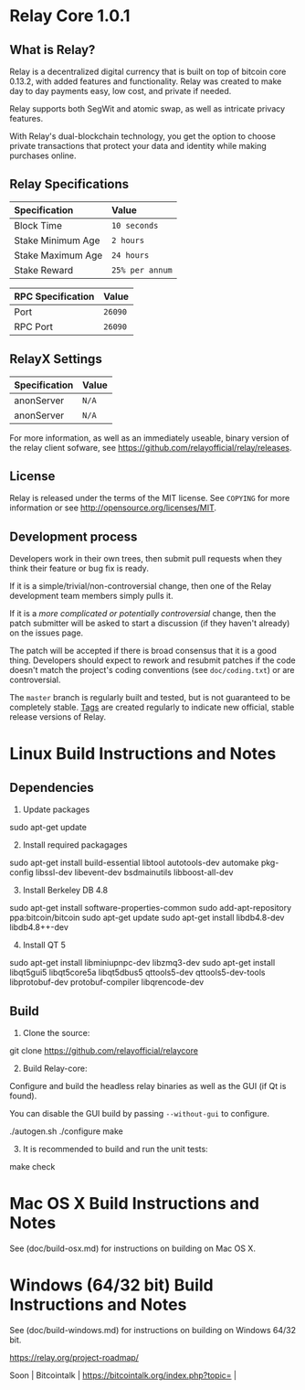 Relay Core 1.0.1
=============================

What is Relay?
-------------

Relay is a decentralized digital currency that is built on top of bitcoin core 0.13.2, with added features and functionality. Relay was created to make day to day payments easy, low cost, and private if needed.

Relay supports both SegWit and atomic swap, as well as intricate privacy features.

With Relay's dual-blockchain technology, you get the option to choose private transactions that protect your data and identity while making purchases online.

## Relay Specifications

| Specification | Value |
|:-----------|:-----------|
| Block Time | `10 seconds` |
| Stake Minimum Age | `2 hours` |
| Stake Maximum Age | `24 hours` |
| Stake Reward | `25% per annum` |

| RPC Specification | Value |
|:-----------|:-----------|
| Port | `26090` |
| RPC Port | `26090` |

## RelayX Settings

| Specification | Value |
|:-----------|:-----------|
| anonServer | `N/A` |
| anonServer | `N/A` |


For more information, as well as an immediately useable, binary version of
the relay client sofware, see https://github.com/relayofficial/relay/releases.


License
-------

Relay is released under the terms of the MIT license. See `COPYING` for more
information or see http://opensource.org/licenses/MIT.


Development process
-------------------

Developers work in their own trees, then submit pull requests when they think
their feature or bug fix is ready.

If it is a simple/trivial/non-controversial change, then one of the Relay
development team members simply pulls it.

If it is a *more complicated or potentially controversial* change, then the patch
submitter will be asked to start a discussion (if they haven't already) on the
issues page.

The patch will be accepted if there is broad consensus that it is a good thing.
Developers should expect to rework and resubmit patches if the code doesn't
match the project's coding conventions (see `doc/coding.txt`) or are
controversial.

The `master` branch is regularly built and tested, but is not guaranteed to be
completely stable. [Tags](https://github.com/relayofficial/relaycore/tags) are created
regularly to indicate new official, stable release versions of Relay.



Linux Build Instructions and Notes
==================================

Dependencies
----------------------
1.  Update packages

sudo apt-get update

2.  Install required packagages

sudo apt-get install build-essential libtool autotools-dev automake pkg-config libssl-dev libevent-dev bsdmainutils libboost-all-dev

3.  Install Berkeley DB 4.8

sudo apt-get install software-properties-common
sudo add-apt-repository ppa:bitcoin/bitcoin
sudo apt-get update
sudo apt-get install libdb4.8-dev libdb4.8++-dev

4.  Install QT 5

sudo apt-get install libminiupnpc-dev libzmq3-dev
sudo apt-get install libqt5gui5 libqt5core5a libqt5dbus5 qttools5-dev qttools5-dev-tools libprotobuf-dev protobuf-compiler libqrencode-dev

Build
----------------------
1.  Clone the source:

git clone https://github.com/relayofficial/relaycore

2.  Build Relay-core:

Configure and build the headless relay binaries as well as the GUI (if Qt is found).

You can disable the GUI build by passing `--without-gui` to configure.

./autogen.sh
./configure
make

3.  It is recommended to build and run the unit tests:

make check


Mac OS X Build Instructions and Notes
=====================================
See (doc/build-osx.md) for instructions on building on Mac OS X.



Windows (64/32 bit) Build Instructions and Notes
=====================================
See (doc/build-windows.md) for instructions on building on Windows 64/32 bit.


https://relay.org/project-roadmap/




Soon | Bitcointalk | https://bitcointalk.org/index.php?topic= |
